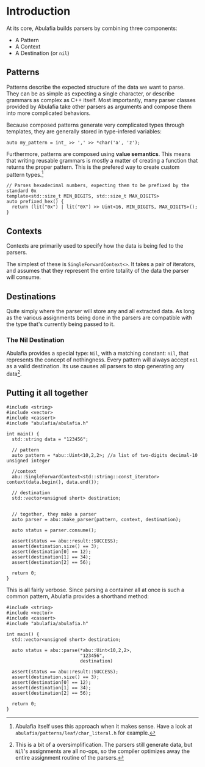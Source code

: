 # Introduction

At its core, Abulafia builds parsers by combining three components:

- A Pattern
- A Context
- A Destination (or `nil`)

## Patterns

Patterns describe the expected structure of the data we want to parse. They can be as simple as expecting a single character, or describe grammars as complex as C++ itself. Most importantly, many parser classes provided by Abulafia take other parsers as arguments and compose them into more complicated behaviors.

Because composed patterns generate very complicated types through templates, they are generally stored in type-infered variables:

    auto my_pattern = int_ >> ',' >> *char('a', 'z');

Furthermore, patterns are composed using **value semantics**. This means that writing reusable grammars is mostly a matter of creating a function that returns the proper pattern. This is the prefered way to create custom pattern types.[^1]

    // Parses hexadecimal numbers, expecting them to be prefixed by the standard 0x
    template<std::size_t MIN_DIGITS, std::size_t MAX_DIGITS>
    auto prefixed_hex() {
      return (lit("0x") | lit("0X") >> Uint<16, MIN_DIGITS, MAX_DIGITS>();
    }

## Contexts

Contexts are primarily used to specify how the data is being fed to the parsers. 

The simplest of these is `SingleForwardContext<>`. It takes a pair of iterators, and assumes that they represent the entire totality of the data the parser will consume.

## Destinations

Quite simply where the parser will store any and all extracted data. As long as the various assignments being done in the parsers are compatible with the 
type that's currently being passed to it.

### The Nil Destination

Abulafia provides a special type: `Nil`, with a matching constant: `nil`, that represents the concept of nothingness. Every pattern will always accept `nil` as a valid destination. Its use causes all parsers to stop generating any data[^2].


[^1]:
    Abulafia itself uses this approach when it makes sense. Have a look at `abulafia/patterns/leaf/char_literal.h` for example.
[^2]:
    This is a bit of a oversimplification. The parsers still generate data, but `Nil`'s assignments are all no-ops, so the compiler optimizes 
    away the entire assignment routine of the parsers.

## Putting it all together

```
#include <string>
#include <vector>
#include <cassert>
#include "abulafia/abulafia.h"

int main() {
  std::string data = "123456";

  // pattern
  auto pattern = *abu::Uint<10,2,2>; //a list of two-digits decimal-10 unsigned integer

  //context
  abu::SingleForwardContext<std::string::const_iterator> context(data.begin(), data.end());
 
  // destination
  std::vector<unsigned short> destination;
 

  // together, they make a parser
  auto parser = abu::make_parser(pattern, context, destination);

  auto status = parser.consume();

  assert(status == abu::result::SUCCESS);
  assert(destination.size() == 3);
  assert(destination[0] == 12);
  assert(destination[1] == 34);
  assert(destination[2] == 56);

  return 0;
}
```

This is all fairly verbose. Since parsing a container all at once is such a common pattern, Abulafia provides a shorthand method:

```
#include <string>
#include <vector>
#include <cassert>
#include "abulafia/abulafia.h"

int main() {
  std::vector<unsigned short> destination;

  auto status = abu::parse(*abu::Uint<10,2,2>,
                           "123456",
                           destination)

  assert(status == abu::result::SUCCESS);
  assert(destination.size() == 3);
  assert(destination[0] == 12);
  assert(destination[1] == 34);
  assert(destination[2] == 56);

  return 0;
}
```